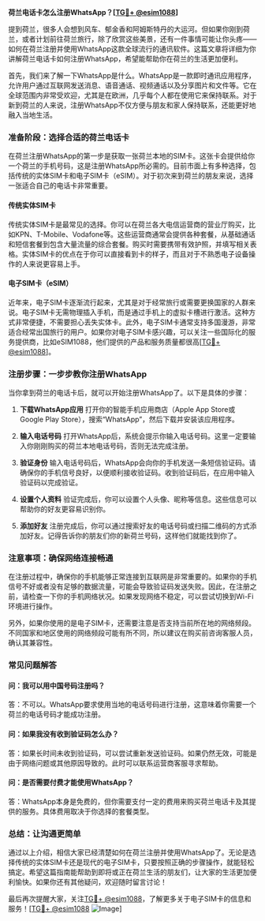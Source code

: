 **荷兰电话卡怎么注册WhatsApp？[[TG💪+ @esim1088](https://t.me/s/esim1088)]**

提到荷兰，很多人会想到风车、郁金香和阿姆斯特丹的大运河。但如果你刚到荷兰，或者计划前往荷兰旅行，除了欣赏这些美景，还有一件事情可能让你头疼——如何在荷兰注册并使用WhatsApp这款全球流行的通讯软件。这篇文章将详细为你讲解荷兰电话卡如何注册WhatsApp，希望能帮助你在荷兰的生活更加便利。

首先，我们来了解一下WhatsApp是什么。WhatsApp是一款即时通讯应用程序，允许用户通过互联网发送消息、语音通话、视频通话以及分享图片和文件等。它在全球范围内非常受欢迎，尤其是在欧洲，几乎每个人都在使用它来保持联系。对于新到荷兰的人来说，注册WhatsApp不仅方便与朋友和家人保持联系，还能更好地融入当地生活。

### **准备阶段：选择合适的荷兰电话卡**

在荷兰注册WhatsApp的第一步是获取一张荷兰本地的SIM卡。这张卡会提供给你一个荷兰的手机号码，这是注册WhatsApp所必需的。目前市面上有多种选择，包括传统的实体SIM卡和电子SIM卡（eSIM）。对于初次来到荷兰的朋友来说，选择一张适合自己的电话卡非常重要。

#### **传统实体SIM卡**
传统实体SIM卡是最常见的选择。你可以在荷兰各大电信运营商的营业厅购买，比如KPN、T-Mobile、Vodafone等。这些运营商通常会提供各种套餐，从基础通话和短信套餐到包含大量流量的综合套餐。购买时需要携带有效护照，并填写相关表格。实体SIM卡的优点在于你可以直接看到卡的样子，而且对于不熟悉电子设备操作的人来说更容易上手。

#### **电子SIM卡（eSIM）**
近年来，电子SIM卡逐渐流行起来，尤其是对于经常旅行或需要更换国家的人群来说。电子SIM卡无需物理插入手机，而是通过手机上的虚拟卡槽进行激活。这种方式非常便捷，不需要担心丢失实体卡。此外，电子SIM卡通常支持多国漫游，非常适合经常出国旅行的用户。如果你对电子SIM卡感兴趣，可以关注一些国际化的服务提供商，比如eSIM1088，他们提供的产品和服务质量都很高[[TG💪+ @esim1088](https://t.me/s/esim1088)]。

### **注册步骤：一步步教你注册WhatsApp**

当你拿到荷兰的电话卡后，就可以开始注册WhatsApp了。以下是具体的步骤：

1. **下载WhatsApp应用**
   打开你的智能手机应用商店（Apple App Store或Google Play Store），搜索“WhatsApp”，然后下载并安装该应用程序。

2. **输入电话号码**
   打开WhatsApp后，系统会提示你输入电话号码。这里一定要输入你刚刚购买的荷兰本地电话号码，否则无法完成注册。

3. **验证身份**
   输入电话号码后，WhatsApp会向你的手机发送一条短信验证码。请确保你的手机信号良好，以便顺利接收验证码。收到验证码后，在应用中输入验证码以完成验证。

4. **设置个人资料**
   验证完成后，你可以设置个人头像、昵称等信息。这些信息可以帮助你的好友更容易识别你。

5. **添加好友**
   注册完成后，你可以通过搜索好友的电话号码或扫描二维码的方式添加好友。记得告诉你的朋友们你的新荷兰号码，这样他们就能找到你了。

### **注意事项：确保网络连接畅通**

在注册过程中，确保你的手机能够正常连接到互联网是非常重要的。如果你的手机信号不好或者没有足够的数据流量，可能会导致验证码发送失败。因此，在注册之前，请检查一下你的手机网络状况。如果发现网络不稳定，可以尝试切换到Wi-Fi环境进行操作。

另外，如果你使用的是电子SIM卡，还需要注意是否支持当前所在地的网络频段。不同国家和地区使用的网络频段可能有所不同，所以建议在购买前咨询客服人员，确认其兼容性。

### **常见问题解答**

#### **问：我可以用中国号码注册吗？**
答：不可以。WhatsApp要求使用当地的电话号码进行注册，这意味着你需要一个荷兰的电话号码才能成功注册。

#### **问：如果我没有收到验证码怎么办？**
答：如果长时间未收到验证码，可以尝试重新发送验证码。如果仍然无效，可能是由于网络问题或其他原因导致的。此时可以联系运营商客服寻求帮助。

#### **问：是否需要付费才能使用WhatsApp？**
答：WhatsApp本身是免费的，但你需要支付一定的费用来购买荷兰电话卡及其提供的服务。具体费用取决于你选择的套餐类型。

### **总结：让沟通更简单**

通过以上介绍，相信大家已经清楚如何在荷兰注册并使用WhatsApp了。无论是选择传统的实体SIM卡还是现代的电子SIM卡，只要按照正确的步骤操作，就能轻松搞定。希望这篇指南能帮助到即将或正在荷兰生活的朋友们，让大家的生活更加便利愉快。如果你还有其他疑问，欢迎随时留言讨论！

最后再次提醒大家，关注[TG💪+ @esim1088](https://t.me/s/esim1088)，了解更多关于电子SIM卡的信息和服务！[[TG💪+ @esim1088](https://t.me/s/esim1088) ![Image](https://i.postimg.cc/4NQfJmqS/Snipaste-2025-05-13-00-14-12.png)]